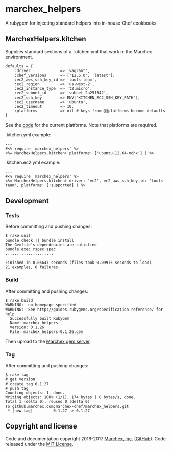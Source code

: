 # marchex_helpers
A rubygem for injecting standard helpers into in-house Chef cookbooks

## MarchexHelpers.kitchen
Supplies standard sections of a .kitchen.yml that work in the Marchex environment. 

```
defaults = {
    :driver             => 'vagrant',
    :chef_versions      => ['12.6.0', 'latest'],
    :ec2_aws_ssh_key_id => 'tools-team',
    :ec2_region         => 'us-west-2',
    :ec2_instance_type  => 't2.micro',
    :ec2_subnet_id      => 'subnet-2a251342',
    :ec2_ssh_key        => ENV["KITCHEN_EC2_SSH_KEY_PATH"],
    :ec2_username       => 'ubuntu',
    :ec2_timeout        => 10,
    :platforms          => nil # keys from @@platforms become defaults
}
```
See the [code](https://github.marchex.com/marchex-chef/marchex_helpers/blob/master/lib/marchex_helpers/helpers/kitchen.rb#L6) for the current platforms.  Note that platforms are required.

.kitchen.yml example:
```
---
#<% require 'marchex_helpers' %>
<%= MarchexHelpers.kitchen( platforms: ['ubuntu-12.04-mchx'] ) %>
```
.kitchen.ec2.yml example:
```
---
#<% require 'marchex_helpers' %>
<%= MarchexHelpers.kitchen( driver: 'ec2', ec2_aws_ssh_key_id: 'tools-team', platforms: [:supported] ) %>
```

## Development

### Tests

Before committing and pushing changes:

```
$ rake unit
bundle check || bundle install
The Gemfile's dependencies are satisfied
bundle exec rspec spec
.....................

Finished in 0.05647 seconds (files took 0.09975 seconds to load)
21 examples, 0 failures
```

### Build

After committing and pushing changes:

```
$ rake build
WARNING:  no homepage specified
WARNING:  See http://guides.rubygems.org/specification-reference/ for help
  Successfully built RubyGem
  Name: marchex_helpers
  Version: 0.1.26
  File: marchex_helpers-0.1.26.gem
```

Then upload to the [Marchex gem server](http://rubygems.sea.marchex.com/).


### Tag

After committing and pushing changes:

```
$ rake tag
# get version
# create tag 0.1.27
# push tag
Counting objects: 1, done.
Writing objects: 100% (1/1), 174 bytes | 0 bytes/s, done.
Total 1 (delta 0), reused 0 (delta 0)
To github.marchex.com:marchex-chef/marchex_helpers.git
 * [new tag]         0.1.27 -> 0.1.27
```

## Copyright and license

Code and documentation copyright 2016-2017 [Marchex, Inc.](https://www.marchex.com/) ([GitHub](https://github.com/Marchex)). Code released under the [MIT License](https://github.com/Marchex/marchex_helpers/blob/master/LICENSE.txt).
